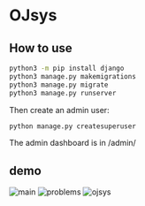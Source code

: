 # OJsys
## How to use
```bash
python3 -m pip install django
python3 manage.py makemigrations
python3 manage.py migrate
python3 manage.py runserver
```
Then create an admin user:
```bash
python manage.py createsuperuser
```
The admin dashboard is in /admin/
## demo

![main](https://github.com/boomzero/OJsys/assets/85378277/716cabe0-28a3-48aa-90b0-1957aac09af7)
![problems](https://github.com/boomzero/OJsys/assets/85378277/d8a078e0-321b-470a-8665-59848967b1fb)
![ojsys](https://github.com/boomzero/OJsys/assets/85378277/e3f60c38-19e8-4792-aced-1756b3d36ab5)

